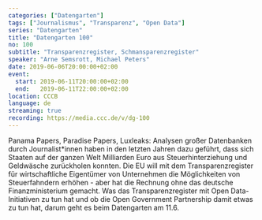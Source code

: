 ```yaml
---
categories: ["Datengarten"]
tags: ["Journalismus", "Transparenz", "Open Data"]
series: "Datengarten"
title: "Datengarten 100"
no: 100
subtitle: "Transparenzregister, Schmansparenzregister"
speaker: "Arne Semsrott, Michael Peters"
date: 2019-06-06T20:00:00+02:00
event:
  start: 2019-06-11T20:00:00+02:00
  end:   2019-06-11T22:00:00+02:00
location: CCCB
language: de 
streaming: true
recording: https://media.ccc.de/v/dg-100
---
```

Panama Papers, Paradise Papers, Luxleaks: Analysen großer
Datenbanken durch Journalist*innen haben in den letzten Jahren dazu
geführt, dass sich Staaten auf der ganzen Welt Milliarden Euro aus
Steuerhinterziehung und Geldwäsche zurückholen konnten. Die EU will mit
dem Transparenzregister für wirtschaftliche Eigentümer von Unternehmen
die Möglichkeiten von Steuerfahndern erhöhen - aber hat die Rechnung
ohne das deutsche Finanzministerium gemacht. Was das Transparenzregister
mit Open Data-Initiativen zu tun hat und ob die Open Government
Partnership damit etwas zu tun hat, darum geht es beim Datengarten am 11.6.

